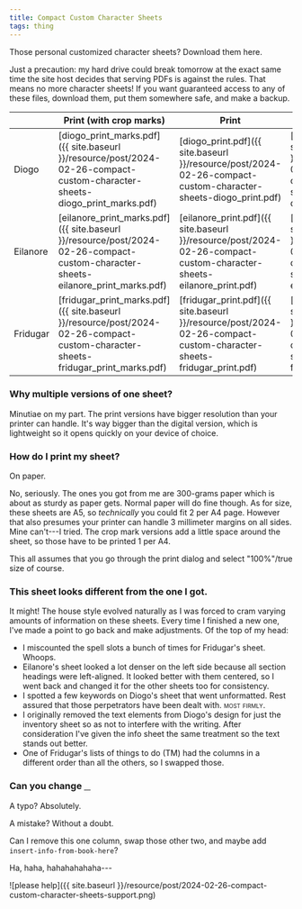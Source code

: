 ```yaml
---
title: Compact Custom Character Sheets
tags: thing
---
```


Those personal customized character sheets?
Download them here.

Just a precaution: my hard drive could break tomorrow at the exact same time the site host decides that serving PDFs is against the rules.
That means no more character sheets!
If you want guaranteed access to any of these files, download them, put them somewhere safe, and make a backup.

|          | Print (with crop marks)                                 | Print                                       | Digital                                         |
|----------|---------------------------------------------------------|---------------------------------------------|-------------------------------------------------|
| Diogo    | [diogo_print_marks.pdf]({{ site.baseurl }}/resource/post/2024-02-26-compact-custom-character-sheets-diogo_print_marks.pdf)       | [diogo_print.pdf]({{ site.baseurl }}/resource/post/2024-02-26-compact-custom-character-sheets-diogo_print.pdf)       | [diogo_digital.pdf]({{ site.baseurl }}/resource/post/2024-02-26-compact-custom-character-sheets-diogo_digital.pdf)       |
| Eilanore | [eilanore_print_marks.pdf]({{ site.baseurl }}/resource/post/2024-02-26-compact-custom-character-sheets-eilanore_print_marks.pdf) | [eilanore_print.pdf]({{ site.baseurl }}/resource/post/2024-02-26-compact-custom-character-sheets-eilanore_print.pdf) | [eilanore_digital.pdf]({{ site.baseurl }}/resource/post/2024-02-26-compact-custom-character-sheets-eilanore_digital.pdf) |
| Fridugar | [fridugar_print_marks.pdf]({{ site.baseurl }}/resource/post/2024-02-26-compact-custom-character-sheets-fridugar_print_marks.pdf) | [fridugar_print.pdf]({{ site.baseurl }}/resource/post/2024-02-26-compact-custom-character-sheets-fridugar_print.pdf) | [fridugar_digital.pdf]({{ site.baseurl }}/resource/post/2024-02-26-compact-custom-character-sheets-fridugar_digital.pdf) |

### Why multiple versions of one sheet?

Minutiae on my part.
The print versions have bigger resolution than your printer can handle.
It's way bigger than the digital version, which is lightweight so it opens quickly on your device of choice.

### How do I print my sheet?

On paper.

No, seriously.
The ones you got from me are 300-grams paper which is about as sturdy as paper gets.
Normal paper will do fine though.
As for size, these sheets are A5, so _technically_ you could fit 2 per A4 page.
However that also presumes your printer can handle 3 millimeter margins on all sides.
Mine can't---I tried.
The crop mark versions add a little space around the sheet, so those have to be printed 1 per A4.

This all assumes that you go through the print dialog and select "100%"/true size of course.

### This sheet looks different from the one I got.

It might!
The house style evolved naturally as I was forced to cram varying amounts of information on these sheets.
Every time I finished a new one, I've made a point to go back and make adjustments.
Of the top of my head:

- I miscounted the spell slots a bunch of times for Fridugar's sheet.
  Whoops.
- Eilanore's sheet looked a lot denser on the left side because all section headings were left-aligned.
  It looked better with them centered, so I went back and changed it for the other sheets too for consistency.
- I spotted a few keywords on Diogo's sheet that went unformatted.
  Rest assured that those perpetrators have been dealt with.
  <span style="font-variant-caps:small-caps">most firmly</span>.
- I originally removed the text elements from Diogo's design for just the inventory sheet so as not to interfere with the writing.
  After consideration I've given the info sheet the same treatment so the text stands out better.
- One of Fridugar's lists of things to do (TM) had the columns in a different order than all the others, so I swapped those.

### Can you change <span style="text-decoration:underline">&nbsp;&nbsp;&nbsp;</span>

A typo? 
Absolutely.

A mistake?
Without a doubt.

Can I remove this one column, swap those other two, and maybe add `insert-info-from-book-here`?

Ha, haha, hahahahahaha---

![please help]({{ site.baseurl }}/resource/post/2024-02-26-compact-custom-character-sheets-support.png)
